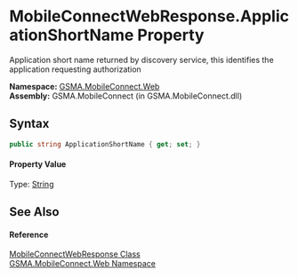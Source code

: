 MobileConnectWebResponse.ApplicationShortName Property
======================================================
Application short name returned by discovery service, this identifies the application requesting authorization

**Namespace:** [GSMA.MobileConnect.Web][1]  
**Assembly:** GSMA.MobileConnect (in GSMA.MobileConnect.dll)

Syntax
------

```csharp
public string ApplicationShortName { get; set; }
```

#### Property Value
Type: [String][2]

See Also
--------

#### Reference
[MobileConnectWebResponse Class][3]  
[GSMA.MobileConnect.Web Namespace][1]  

[1]: ../README.md
[2]: http://msdn.microsoft.com/en-us/library/s1wwdcbf
[3]: README.md
[4]: ../../_icons/Help.png
